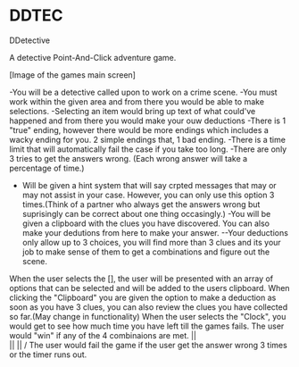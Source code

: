 # DDTEC
DDetective

A detective Point-And-Click adventure game.

[Image of the games main screen]

-You will be a detective called upon to work on a crime scene.
-You must work within the given area and from there you would be able to make selections.
-Selecting an item would bring up text of what could've happened and from there you would make your ouw deductions
-There is 1 "true" ending, however there would be more endings which includes a wacky ending for you. 2 simple endings that, 1 bad ending.
-There is a time limit that will automatically fail the case if you take too long.
-There are only 3 tries to get the answers wrong. (Each wrong answer will take a percentage of time.)
- Will be given a hint system that will say crpted messages that may or may not assist in your case. However, you can only use this option 3 times.(Think of a partner who always get the answers wrong but suprisingly can be correct about one thing occasingly.)
-You will be given a clipboard with the clues you have discovered. You can also make your dedutions from here to make your answer.
--Your deductions only allow up to 3 choices, you will find more than 3 clues and its your job to make sense of them to get a combinations and figure out the scene.

When the user selects the [], the user will be presented with an array of options that can be selected and will be added to the users clipboard.
When clicking the "Clipboard" you are given the option to make a deduction as soon as you have 3 clues, you can also review the clues you have collected so far.(May change in functionality)
When the user selects the "Clock", you would get to see how much time you have left till the games fails.
The user would "win" if any of the 4 combinaions are met. 
      ||    
      ||
      ||
      \/
The user would fail the game if the user get the answer wrong 3 times or the timer runs out.
